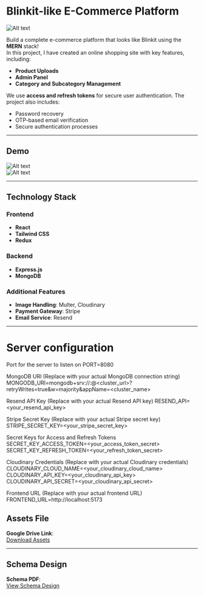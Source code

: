 # Blinkit-like E-Commerce Platform  

![Alt text](Thumnails.png?raw=true "Project Thumbnail")

Build a complete e-commerce platform that looks like Blinkit using the **MERN** stack!  
In this project, I have created an online shopping site with key features, including:  
- **Product Uploads**  
- **Admin Panel**  
- **Category and Subcategory Management**  

We use **access and refresh tokens** for secure user authentication. The project also includes:  
- Password recovery  
- OTP-based email verification  
- Secure authentication processes  
---

## Demo  

![Alt text](Demo%201.gif?raw=true "Demo 1")  
![Alt text](Demo%202.gif?raw=true "Demo 2")  

---

## Technology Stack  

### Frontend  
- **React**  
- **Tailwind CSS**  
- **Redux**  

### Backend  
- **Express.js**  
- **MongoDB**  

### Additional Features  
- **Image Handling**: Multer, Cloudinary  
- **Payment Gateway**: Stripe  
- **Email Service**: Resend  

---

# Server configuration

Port for the server to listen on
PORT=8080

 MongoDB URI (Replace with your actual MongoDB connection string)
MONGODB_URI=mongodb+srv://<username>:<password>@<cluster_url>?retryWrites=true&w=majority&appName=<cluster_name>

Resend API Key (Replace with your actual Resend API key)
RESEND_API=<your_resend_api_key>

Stripe Secret Key (Replace with your actual Stripe secret key)
STRIPE_SECRET_KEY=<your_stripe_secret_key>

Secret Keys for Access and Refresh Tokens
SECRET_KEY_ACCESS_TOKEN=<your_access_token_secret>
SECRET_KEY_REFRESH_TOKEN=<your_refresh_token_secret>

Cloudinary Credentials (Replace with your actual Cloudinary credentials)
CLOUDINARY_CLOUD_NAME=<your_cloudinary_cloud_name>
CLOUDINARY_API_KEY=<your_cloudinary_api_key>
CLOUDINARY_API_SECRET=<your_cloudinary_api_secret>

Frontend URL (Replace with your actual frontend URL)
FRONTEND_URL=http://localhost:5173

## Assets File  

**Google Drive Link**:  
[Download Assets](https://drive.google.com/drive/folders/1llzO3ts3NJKrQ0A2XWZYaO-T0Qnyq6yO?usp=sharing)  

---

## Schema Design  

**Schema PDF**:  
[View Schema Design](https://github.com/user-attachments/files/18254021/Schema.pdf)  
